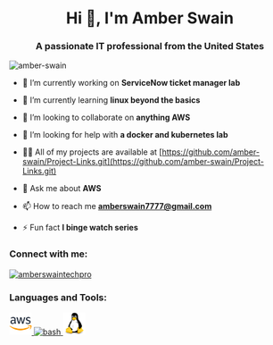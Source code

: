 <h1 align="center">Hi 👋, I'm Amber Swain</h1>
<h3 align="center">A passionate IT professional from the United States</h3>

<p align="left"> <img src="https://komarev.com/ghpvc/?username=amber-swain&label=Profile%20views&color=0e75b6&style=flat" alt="amber-swain" /> </p>

- 🔭 I’m currently working on **ServiceNow ticket manager lab**

- 🌱 I’m currently learning **linux beyond the basics**

- 👯 I’m looking to collaborate on **anything AWS**

- 🤝 I’m looking for help with **a docker and kubernetes lab**

- 👨‍💻 All of my projects are available at [https://github.com/amber-swain/Project-Links.git](https://github.com/amber-swain/Project-Links.git)

- 💬 Ask me about **AWS**

- 📫 How to reach me **amberswain7777@gmail.com**

- ⚡ Fun fact **I binge watch series**

<h3 align="left">Connect with me:</h3>
<p align="left">
<a href="https://linkedin.com/in/amberswaintechpro" target="blank"><img align="center" src="https://raw.githubusercontent.com/rahuldkjain/github-profile-readme-generator/master/src/images/icons/Social/linked-in-alt.svg" alt="amberswaintechpro" height="30" width="40" /></a>
</p>

<h3 align="left">Languages and Tools:</h3>
<p align="left"> <a href="https://aws.amazon.com" target="_blank" rel="noreferrer"> <img src="https://raw.githubusercontent.com/devicons/devicon/master/icons/amazonwebservices/amazonwebservices-original-wordmark.svg" alt="aws" width="40" height="40"/> </a> <a href="https://www.gnu.org/software/bash/" target="_blank" rel="noreferrer"> <img src="https://www.vectorlogo.zone/logos/gnu_bash/gnu_bash-icon.svg" alt="bash" width="40" height="40"/> </a> <a href="https://www.linux.org/" target="_blank" rel="noreferrer"> <img src="https://raw.githubusercontent.com/devicons/devicon/master/icons/linux/linux-original.svg" alt="linux" width="40" height="40"/> </a> </p>
